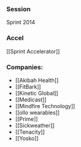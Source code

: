 
### Session
Sprint 2014

### Accel
[[Sprint Accelerator]]

### Companies:
- [[Akibah Health]]
- [[FitBark]]
- [[Kinetic Global]]
- [[Medicast]]
- [[Mindfire Technology]]
- [[ollo wearables]]
- [[Prime]]
- [[Sickweather]]
- [[Tenacity]]
- [[Yosko]]



